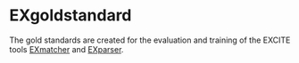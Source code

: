 # EXgoldstandard
The gold standards are created for the evaluation and training of the EXCITE tools [EXmatcher](https://github.com/exciteproject/EXmatcher) and [EXparser](https://github.com/exciteproject/Exparser).

